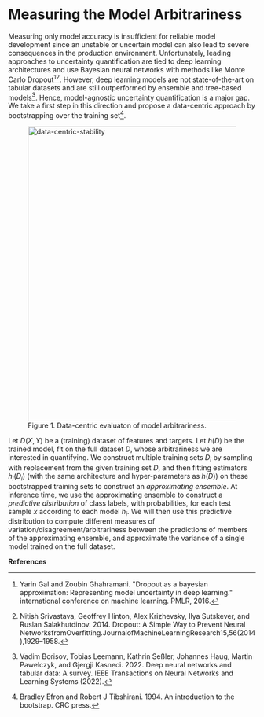 # Measuring the Model Arbitrariness

Measuring only model accuracy is insufficient for reliable model development since an unstable or uncertain model can also lead 
to severe consequences in the production environment. Unfortunately, leading approaches to uncertainty quantification are 
tied to deep learning architectures and use Bayesian neural networks with methods like Monte Carlo Dropout[^1][^2].
However, deep learning models are not state-of-the-art on tabular datasets and are still outperformed by ensemble and 
tree-based models[^3]. Hence, model-agnostic uncertainty quantification is a major gap. 
We take a first step in this direction and propose a data-centric approach by bootstrapping over the training set[^4]. 

<figure>
    <img width="600" alt="data-centric-stability" src="https://github.com/DataResponsibly/Virny/assets/42843889/71d4b50f-b6e9-4a46-bfb6-c510e3f28be7">
    <figcaption>Figure 1. Data-centric evaluaton of model arbitrariness.</figcaption>
</figure>

Let $D(X,Y)$ be a (training) dataset of features and targets. Let $h(D)$ be the trained model, fit on the full dataset $D$, 
whose arbitrariness we are interested in quantifying.  We construct multiple training sets $D_i$ by sampling with replacement 
from the given training set $D$, and then fitting estimators $h_i(D_i)$ (with the same architecture and hyper-parameters as $h(D)$) 
on these bootstrapped training sets to construct an $\textit{approximating ensemble}$. At inference time, we use the approximating ensemble 
to construct a $\textit{predictive distribution}$ of class labels, with probabilities, for each test sample $x$ according to each model $h_i$.
We will then use this predictive distribution to compute different measures of variation/disagreement/arbitrariness between 
the predictions of members of the approximating ensemble, and approximate the variance of a single model trained on the full dataset.


**References**

[^1]: Yarin Gal and Zoubin Ghahramani. "Dropout as a bayesian approximation: Representing model uncertainty in deep learning." international conference on machine learning. PMLR, 2016.

[^2]: Nitish Srivastava, Geoffrey Hinton, Alex Krizhevsky, Ilya Sutskever, and Ruslan Salakhutdinov. 2014. Dropout: A Simple Way to Prevent Neural NetworksfromOverfitting.JournalofMachineLearningResearch15,56(2014),1929–1958.

[^3]: Vadim Borisov, Tobias Leemann, Kathrin Seßler, Johannes Haug, Martin Pawelczyk, and Gjergji Kasneci. 2022. Deep neural networks and tabular data: A survey. IEEE Transactions on Neural Networks and Learning Systems (2022).

[^4]: Bradley Efron and Robert J Tibshirani. 1994. An introduction to the bootstrap. CRC press.
